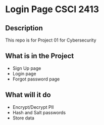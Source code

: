 # Login Page CSCI 2413

## Description 
This repo is for Project 01 for Cybersecurity

## What is in the Project
- Sign Up page
- Login page
- Forgot password page

## What will it do
- Encrypt/Decrypt PII
- Hash and Salt passwords
- Store data